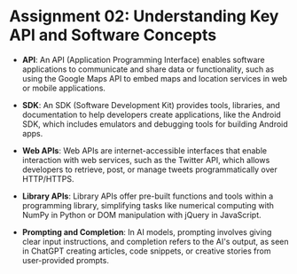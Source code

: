 # **Assignment 02:** Understanding Key API and Software Concepts

- **API**: An API (Application Programming Interface) enables software applications to communicate and share data or functionality, such as using the Google Maps API to embed maps and location services in web or mobile applications.

- **SDK**: An SDK (Software Development Kit) provides tools, libraries, and documentation to help developers create applications, like the Android SDK, which includes emulators and debugging tools for building Android apps.

- **Web APIs**: Web APIs are internet-accessible interfaces that enable interaction with web services, such as the Twitter API, which allows developers to retrieve, post, or manage tweets programmatically over HTTP/HTTPS.

- **Library APIs**: Library APIs offer pre-built functions and tools within a programming library, simplifying tasks like numerical computing with NumPy in Python or DOM manipulation with jQuery in JavaScript.

- **Prompting and Completion**: In AI models, prompting involves giving clear input instructions, and completion refers to the AI's output, as seen in ChatGPT creating articles, code snippets, or creative stories from user-provided prompts.
